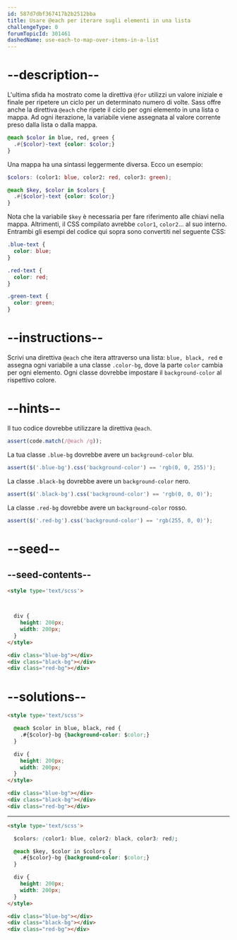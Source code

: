 ```yaml
---
id: 587d7dbf367417b2b2512bba
title: Usare @each per iterare sugli elementi in una lista
challengeType: 0
forumTopicId: 301461
dashedName: use-each-to-map-over-items-in-a-list
---
```


# --description--

L'ultima sfida ha mostrato come la direttiva `@for` utilizzi un valore iniziale e finale per ripetere un ciclo per un determinato numero di volte. Sass offre anche la direttiva `@each` che ripete il ciclo per ogni elemento in una lista o mappa. Ad ogni iterazione, la variabile viene assegnata al valore corrente preso dalla lista o dalla mappa.

```scss
@each $color in blue, red, green {
  .#{$color}-text {color: $color;}
}
```

Una mappa ha una sintassi leggermente diversa. Ecco un esempio:

```scss
$colors: (color1: blue, color2: red, color3: green);

@each $key, $color in $colors {
  .#{$color}-text {color: $color;}
}
```

Nota che la variabile `$key` è necessaria per fare riferimento alle chiavi nella mappa. Altrimenti, il CSS compilato avrebbe `color1`, `color2`... al suo interno. Entrambi gli esempi del codice qui sopra sono convertiti nel seguente CSS:

```scss
.blue-text {
  color: blue;
}

.red-text {
  color: red;
}

.green-text {
  color: green;
}
```

# --instructions--

Scrivi una direttiva `@each` che itera attraverso una lista: `blue, black, red` e assegna ogni variabile a una classe `.color-bg`, dove la parte `color` cambia per ogni elemento. Ogni classe dovrebbe impostare il `background-color` al rispettivo colore.

# --hints--

Il tuo codice dovrebbe utilizzare la direttiva `@each`.

```js
assert(code.match(/@each /g));
```

La tua classe `.blue-bg` dovrebbe avere un `background-color` blu.

```js
assert($('.blue-bg').css('background-color') == 'rgb(0, 0, 255)');
```

La classe `.black-bg` dovrebbe avere un `background-color` nero.

```js
assert($('.black-bg').css('background-color') == 'rgb(0, 0, 0)');
```

La classe `.red-bg` dovrebbe avere un `background-color` rosso.

```js
assert($('.red-bg').css('background-color') == 'rgb(255, 0, 0)');
```

# --seed--

## --seed-contents--

```html
<style type='text/scss'>



  div {
    height: 200px;
    width: 200px;
  }
</style>

<div class="blue-bg"></div>
<div class="black-bg"></div>
<div class="red-bg"></div>
```

# --solutions--

```html
<style type='text/scss'>

  @each $color in blue, black, red {
    .#{$color}-bg {background-color: $color;}
  }

  div {
    height: 200px;
    width: 200px;
  }
</style>

<div class="blue-bg"></div>
<div class="black-bg"></div>
<div class="red-bg"></div>
```

---

```html
<style type='text/scss'>

  $colors: (color1: blue, color2: black, color3: red);

  @each $key, $color in $colors {
    .#{$color}-bg {background-color: $color;}
  }

  div {
    height: 200px;
    width: 200px;
  }
</style>

<div class="blue-bg"></div>
<div class="black-bg"></div>
<div class="red-bg"></div>
```
